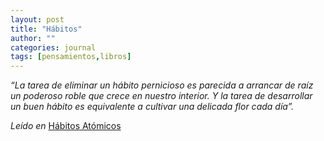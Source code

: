 ```yaml
---
layout: post
title: "Hábitos"
author: ""
categories: journal
tags: [pensamientos,libros]
---
```


*“La tarea de eliminar un hábito pernicioso es parecida a arrancar de raíz un poderoso roble que crece en nuestro interior. Y la tarea de desarrollar un buen hábito es equivalente a cultivar una delicada flor cada día”.*

*Leído en* [Hábitos Atómicos](https://amzn.to/3RcKBw5)
